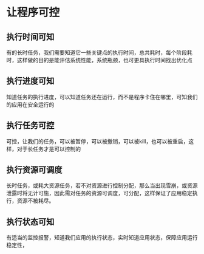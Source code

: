 



# 让程序可控


## 执行时间可知
有的长时任务，我们需要知道它一些关键点的执行时间，总共耗时，每个阶段耗时，这样做的目的是能评估系统性能，系统瓶颈，也可更具执行时间找出优化点

## 执行进度可知
知道任务的执行进度，可以知道任务还在运行，而不是程序卡住在哪里，可知我们的应用在安全运行的

## 执行任务可控
可控，让我们的任务，可以被暂停，可以被撤销，可以被kill，也可以被重启，这样，对于长任务才是可以控制的

## 执行资源可调度
长时任务，或耗大资源任务，若不对资源进行控制分配，那么当出现雪崩，或资源泄露时将无计可施，因此需对任务的资源可调度，可分配，这样保证了应用稳定执行，资源不被耗尽。

## 执行状态可知
有适当的监控报警，知道我们应用的执行状态，实时知道应用状态，保障应用运行稳定性，

